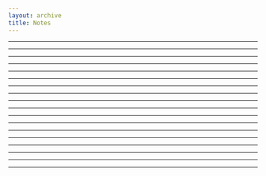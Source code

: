 ```yaml
---
layout: archive
title: Notes
---
```



----------------------------------------  
----------------------------------------  
----------------------------------------  
----------------------------------------  
----------------------------------------  
----------------------------------------  
----------------------------------------  
----------------------------------------  
----------------------------------------  
----------------------------------------  
----------------------------------------  
----------------------------------------  
----------------------------------------  
----------------------------------------  
----------------------------------------  
----------------------------------------  
----------------------------------------  
----------------------------------------  

